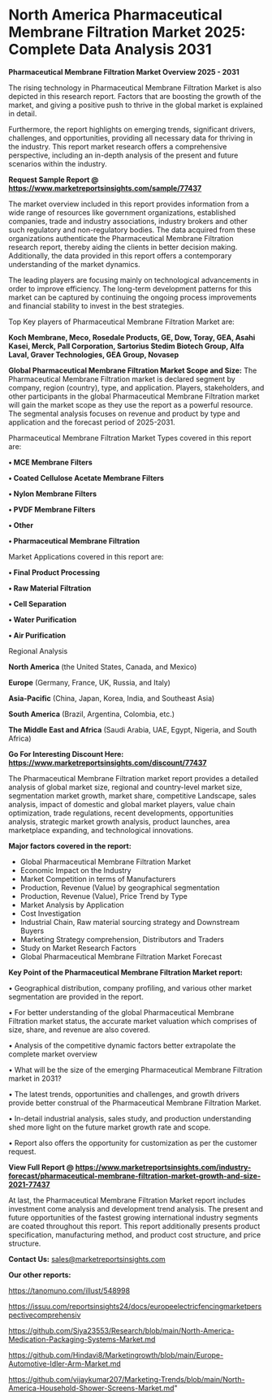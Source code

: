 # North America Pharmaceutical Membrane Filtration Market 2025: Complete Data Analysis 2031

<Strong> Pharmaceutical Membrane Filtration Market Overview 2025 - 2031</strong>

The rising technology in Pharmaceutical Membrane Filtration Market is also depicted in this research report. Factors that are boosting the growth of the market, and giving a positive push to thrive in the global market is explained in detail.

Furthermore, the report highlights on emerging trends, significant drivers, challenges, and opportunities, providing all necessary data for thriving in the industry. This report market research offers a comprehensive perspective, including an in-depth analysis of the present and future scenarios within the industry.

<strong>Request Sample Report @ <a href=https://www.marketreportsinsights.com/sample/77437>https://www.marketreportsinsights.com/sample/77437</a></strong>

The market overview included in this report provides information from a wide range of resources like government organizations, established companies, trade and industry associations, industry brokers and other such regulatory and non-regulatory bodies. The data acquired from these organizations authenticate the Pharmaceutical Membrane Filtration research report, thereby aiding the clients in better decision making. Additionally, the data provided in this report offers a contemporary understanding of the market dynamics.

The leading players are focusing mainly on technological advancements in order to improve efficiency. The long-term development patterns for this market can be captured by continuing the ongoing process improvements and financial stability to invest in the best strategies.

Top Key players of Pharmaceutical Membrane Filtration Market are:

<strong>Koch Membrane, Meco, Rosedale Products, GE, Dow, Toray, GEA, Asahi Kasei, Merck, Pall Corporation, Sartorius Stedim Biotech Group, Alfa Laval, Graver Technologies, GEA Group, Novasep</strong>

<strong><b>Global Pharmaceutical Membrane Filtration Market Scope and Size:</b></strong>
The Pharmaceutical Membrane Filtration market is declared segment by company, region (country), type, and application. Players, stakeholders, and other participants in the global Pharmaceutical Membrane Filtration market will gain the market scope as they use the report as a powerful resource. The segmental analysis focuses on revenue and product by type and application and the forecast period of 2025-2031.

Pharmaceutical Membrane Filtration Market Types covered in this report are:

<strong>• MCE Membrane Filters

• Coated Cellulose Acetate Membrane Filters

• Nylon Membrane Filters

• PVDF Membrane Filters

• Other

• Pharmaceutical Membrane Filtration</strong>

Market Applications covered in this report are:

<strong>• Final Product Processing

• Raw Material Filtration

• Cell Separation

• Water Purification

• Air Purification</strong> 

Regional Analysis

<strong>North America</strong> (the United States, Canada, and Mexico)

<strong>Europe</strong> (Germany, France, UK, Russia, and Italy)

<strong>Asia-Pacific</strong> (China, Japan, Korea, India, and Southeast Asia)

<strong>South America</strong> (Brazil, Argentina, Colombia, etc.)

<strong>The Middle East and Africa</strong> (Saudi Arabia, UAE, Egypt, Nigeria, and South Africa)

<strong>Go For Interesting Discount Here: <a href=https://www.marketreportsinsights.com/discount/77437>https://www.marketreportsinsights.com/discount/77437</a></strong>

The Pharmaceutical Membrane Filtration market report provides a detailed analysis of global market size, regional and country-level market size, segmentation market growth, market share, competitive Landscape, sales analysis, impact of domestic and global market players, value chain optimization, trade regulations, recent developments, opportunities analysis, strategic market growth analysis, product launches, area marketplace expanding, and technological innovations.

<strong><b>Major factors covered in the report:</b></strong>
<ul>
  <li>Global Pharmaceutical Membrane Filtration Market </li>
  <li>Economic Impact on the Industry</li>
  <li>Market Competition in terms of Manufacturers</li>
  <li>Production, Revenue (Value) by geographical segmentation</li>
  <li>Production, Revenue (Value), Price Trend by Type</li>
  <li>Market Analysis by Application</li>
  <li>Cost Investigation</li>
  <li>Industrial Chain, Raw material sourcing strategy and Downstream Buyers</li>
  <li>Marketing Strategy comprehension, Distributors and Traders</li>
  <li>Study on Market Research Factors</li>
  <li>Global Pharmaceutical Membrane Filtration Market Forecast</li>
</ul>

<strong><b>Key Point of the Pharmaceutical Membrane Filtration Market report:</b></strong>

• Geographical distribution, company profiling, and various other market segmentation are provided in the report.

• For better understanding of the global Pharmaceutical Membrane Filtration market status, the accurate market valuation which comprises of size, share, and revenue are also covered.

• Analysis of the competitive dynamic factors better extrapolate the complete market overview

• What will be the size of the emerging Pharmaceutical Membrane Filtration market in 2031?

• The latest trends, opportunities and challenges, and growth drivers provide better construal of the Pharmaceutical Membrane Filtration Market.

• In-detail industrial analysis, sales study, and production understanding shed more light on the future market growth rate and scope.

• Report also offers the opportunity for customization as per the customer request.

<strong><b>View Full Report @ <a href=https://www.marketreportsinsights.com/industry-forecast/pharmaceutical-membrane-filtration-market-growth-and-size-2021-77437>https://www.marketreportsinsights.com/industry-forecast/pharmaceutical-membrane-filtration-market-growth-and-size-2021-77437</a></b></strong>


At last, the Pharmaceutical Membrane Filtration Market report includes investment come analysis and development trend analysis. The present and future opportunities of the fastest growing international industry segments are coated throughout this report. This report additionally presents product specification, manufacturing method, and product cost structure, and price structure.

<strong>Contact Us:</strong>
sales@marketreportsinsights.com

<strong>Our other reports:</strong>

<a href=https://tanomuno.com/illust/548998>https://tanomuno.com/illust/548998</a>

<a href=https://issuu.com/reportsinsights24/docs/europeelectricfencingmarketperspectivecomprehensiv>https://issuu.com/reportsinsights24/docs/europeelectricfencingmarketperspectivecomprehensiv</a>

<a href=https://github.com/Siya23553/Research/blob/main/North-America-Medication-Packaging-Systems-Market.md>https://github.com/Siya23553/Research/blob/main/North-America-Medication-Packaging-Systems-Market.md</a>

<a href=https://github.com/Hindavi8/Marketingrowth/blob/main/Europe-Automotive-Idler-Arm-Market.md>https://github.com/Hindavi8/Marketingrowth/blob/main/Europe-Automotive-Idler-Arm-Market.md</a>

<a href=https://github.com/vijaykumar207/Marketing-Trends/blob/main/North-America-Household-Shower-Screens-Market.md>https://github.com/vijaykumar207/Marketing-Trends/blob/main/North-America-Household-Shower-Screens-Market.md</a>"
